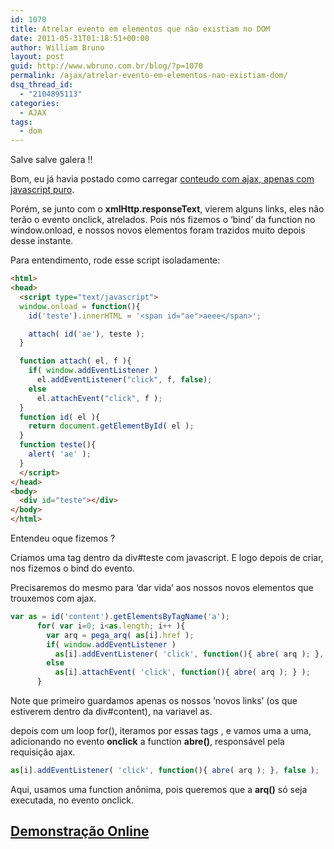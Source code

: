 ```yaml
---
id: 1070
title: Atrelar evento em elementos que não existiam no DOM
date: 2011-05-31T01:18:51+00:00
author: William Bruno
layout: post
guid: http://www.wbruno.com.br/blog/?p=1070
permalink: /ajax/atrelar-evento-em-elementos-nao-existiam-dom/
dsq_thread_id:
  - "2104895113"
categories:
  - AJAX
tags:
  - dom
---
```

Salve salve galera !!

Bom, eu já havia postado como carregar [conteudo com ajax, apenas com javascript puro](https://wbruno.com.br/ajax/carregando-conteudo-ajax-trocando-url-jquery/).

Porém, se junto com o **xmlHttp.responseText**, vierem alguns links, eles não terão o evento onclick, atrelados. Pois nós fizemos o &#8216;bind&#8217; da function no window.onload, e nossos novos elementos foram trazidos muito depois desse instante.

<!--more-->

Para entendimento, rode esse script isoladamente:

``` html
<html>
<head>
  <script type="text/javascript">
  window.onload = function(){
    id('teste').innerHTML = '<span id="ae">aeee</span>';

    attach( id('ae'), teste );
  }

  function attach( el, f ){
    if( window.addEventListener )
      el.addEventListener("click", f, false);
    else
      el.attachEvent("click", f );
  }
  function id( el ){
    return document.getElementById( el );
  }
  function teste(){
    alert( 'ae' );
  }
  </script>
</head>
<body>
  <div id="teste"></div>
</body>
</html>
```

Entendeu oque fizemos ?

Criamos uma tag <a> dentro da div#teste com javascript. E logo depois de criar, nos fizemos o bind do evento.

Precisaremos do mesmo para &#8216;dar vida&#8217; aos nossos novos elementos que trouxemos com ajax.

``` js
var as = id('content').getElementsByTagName('a');
      for( var i=0; i<as.length; i++ ){
        var arq = pega_arq( as[i].href );
        if( window.addEventListener )
          as[i].addEventListener( 'click', function(){ abre( arq ); }, false );
        else
          as[i].attachEvent( 'click', function(){ abre( arq ); } );
      }
```

Note que primeiro guardamos apenas os nossos &#8216;novos links&#8217; (os que estiverem dentro da div#content), na variavel as.

depois com um loop for(), iteramos por essas tags <a>, e vamos uma a uma, adicionando no evento **onclick** a function **abre()**, responsável pela requisição ajax.

``` js
as[i].addEventListener( 'click', function(){ abre( arq ); }, false );
```

Aqui, usamos uma function anônima, pois queremos que a **arq()** só seja executada, no evento onclick.

## <a href="http://wbruno.com.br/scripts/ajax/" target="_blank">Demonstração Online</a>

